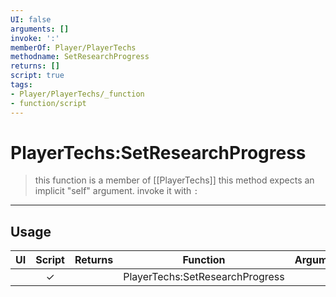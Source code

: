 ```yaml
---
UI: false
arguments: []
invoke: ':'
memberOf: Player/PlayerTechs
methodname: SetResearchProgress
returns: []
script: true
tags:
- Player/PlayerTechs/_function
- function/script
---
```

# PlayerTechs:SetResearchProgress
> this function is a member of [[PlayerTechs]]
> this method expects an implicit "self" argument. invoke it with `:`
-----
## Usage
|  UI | Script | Returns | Function | Arguments |
|:---:|:------:|-------:|:--------:|:---------|
| |✓||PlayerTechs:SetResearchProgress||
